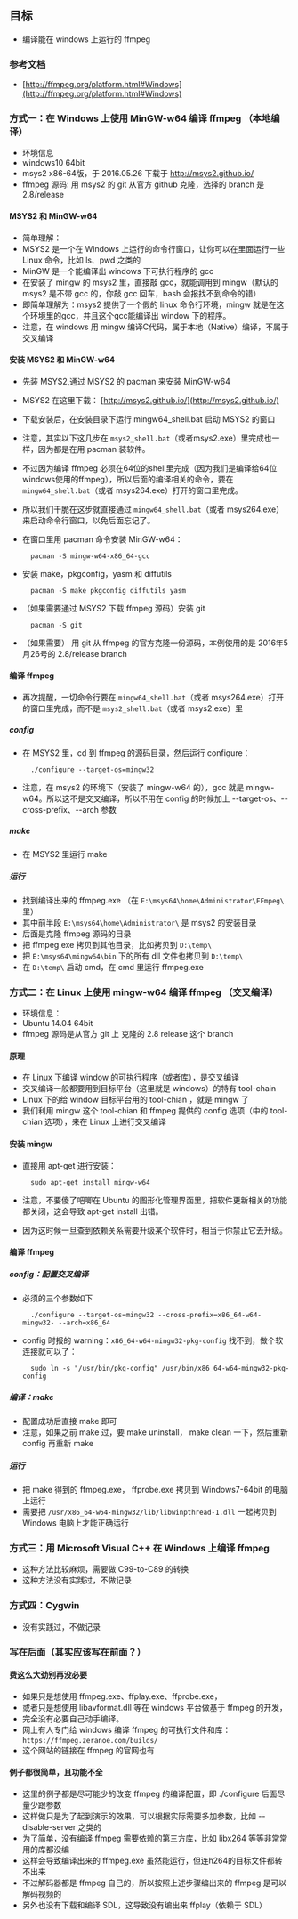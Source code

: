 ## 目标
* 编译能在 windows 上运行的 ffmpeg

### 参考文档

* [http://ffmpeg.org/platform.html#Windows](http://ffmpeg.org/platform.html#Windows)

### 方式一：在 Windows 上使用 MinGW-w64 编译 ffmpeg （本地编译）
* 环境信息
* windows10 64bit
* msys2 x86-64版，于 2016.05.26 下载于 http://msys2.github.io/
* ffmpeg 源码: 用 msys2 的 git 从官方 github 克隆，选择的 branch 是 2.8/release

#### MSYS2 和 MinGW-w64
* 简单理解：
* MSYS2 是一个在 Windows 上运行的命令行窗口，让你可以在里面运行一些 Linux 命令，比如 ls、pwd 之类的
* MinGW 是一个能编译出 windows 下可执行程序的 gcc
* 在安装了 mingw 的 msys2 里，直接敲 gcc，就能调用到 mingw（默认的 msys2 是不带 gcc 的，你敲 gcc 回车，bash 会报找不到命令的错）
* 即简单理解为：msys2 提供了一个假的 linux 命令行环境，mingw 就是在这个环境里的gcc，并且这个gcc能编译出 window 下的程序。
* 注意，在 windows 用 mingw 编译C代码，属于本地（Native）编译，不属于交叉编译

#### 安装 MSYS2 和 MinGW-w64
* 先装 MSYS2,通过 MSYS2 的 pacman 来安装 MinGW-w64
* MSYS2 在这里下载： [http://msys2.github.io/](http://msys2.github.io/)
* 下载安装后，在安装目录下运行 mingw64_shell.bat 启动 MSYS2 的窗口
* 注意，其实以下这几步在 `msys2_shell.bat`（或者msys2.exe）里完成也一样，因为都是在用 pacman 装软件。
* 不过因为编译 ffmpeg 必须在64位的shell里完成（因为我们是编译给64位windows使用的ffmpeg），所以后面的编译相关的命令，要在 `mingw64_shell.bat`（或者 msys264.exe）打开的窗口里完成。
* 所以我们干脆在这步就直接通过 `mingw64_shell.bat`（或者 msys264.exe） 来启动命令行窗口，以免后面忘记了。
* 在窗口里用 pacman 命令安装 MinGW-w64：

		pacman -S mingw-w64-x86_64-gcc

* 安装 make，pkgconfig，yasm 和 diffutils

		pacman -S make pkgconfig diffutils yasm

* （如果需要通过 MSYS2 下载 ffmpeg 源码）安装 git  

		pacman -S git

* （如果需要） 用 git 从 ffmpeg 的官方克隆一份源码，本例使用的是 2016年5月26号的 2.8/release branch

#### 编译 ffmpeg
* 再次提醒，一切命令行要在 `mingw64_shell.bat`（或者 msys264.exe）打开的窗口里完成，而不是 `msys2_shell.bat`（或者 msys2.exe）里

##### config
* 在 MSYS2 里，cd 到 ffmpeg 的源码目录，然后运行 configure：

		./configure --target-os=mingw32

* 注意，在 msys2 的环境下（安装了 mingw-w64 的），gcc 就是 mingw-w64。所以这不是交叉编译，所以不用在 config 的时候加上 --target-os、--cross-prefix、--arch 参数

##### make
* 在 MSYS2 里运行 make

##### 运行
* 找到编译出来的 ffmpeg.exe （在 `E:\msys64\home\Administrator\FFmpeg\` 里）
* 其中前半段 `E:\msys64\home\Administrator\` 是 msys2 的安装目录
* 后面是克隆 ffmpeg 源码的目录
* 把 ffmpeg.exe 拷贝到其他目录，比如拷贝到 `D:\temp\`
* 把 `E:\msys64\mingw64\bin` 下的所有 dll 文件也拷贝到 `D:\temp\`
* 在 `D:\temp\` 启动 cmd，在 cmd 里运行 ffmpeg.exe

### 方式二：在 Linux 上使用 mingw-w64 编译 ffmpeg （交叉编译）
* 环境信息：
* Ubuntu 14.04 64bit
* ffmpeg 源码是从官方 git 上 克隆的 2.8 release 这个 branch

#### 原理
* 在 Linux 下编译 window 的可执行程序（或者库），是交叉编译
* 交叉编译一般都要用到目标平台（这里就是 windows）的特有 tool-chain
* Linux 下的给 window 目标平台用的 tool-chian ，就是 mingw 了
* 我们利用 mingw 这个 tool-chian 和 ffmpeg 提供的 config 选项（中的 tool-chian 选项），来在 Linux 上进行交叉编译

#### 安装 mingw
* 直接用 apt-get 进行安装：

		sudo apt-get install mingw-w64

* 注意，不要傻了吧唧在 Ubuntu 的图形化管理界面里，把软件更新相关的功能都关闭，这会导致 apt-get install 出错。
* 因为这时候一旦查到依赖关系需要升级某个软件时，相当于你禁止它去升级。

#### 编译 ffmpeg

##### config：配置交叉编译
* 必须的三个参数如下

		./configure --target-os=mingw32 --cross-prefix=x86_64-w64-mingw32- --arch=x86_64

* config 时报的 warning：`x86_64-w64-mingw32-pkg-config` 找不到，做个软连接就可以了：

		sudo ln -s "/usr/bin/pkg-config" /usr/bin/x86_64-w64-mingw32-pkg-config

##### 编译：make
* 配置成功后直接 make 即可
* 注意，如果之前 make 过，要 make uninstall， make clean 一下，然后重新 config 再重新 make

##### 运行
* 把 make 得到的 ffmpeg.exe， ffprobe.exe 拷贝到 Windows7-64bit 的电脑上运行
* 需要把 `/usr/x86_64-w64-mingw32/lib/libwinpthread-1.dll` 一起拷贝到 Windows 电脑上才能正确运行

### 方式三：用 Microsoft Visual C++ 在 Windows 上编译 ffmpeg
* 这种方法比较麻烦，需要做  C99-to-C89 的转换
* 这种方法没有实践过，不做记录

### 方式四：Cygwin
* 没有实践过，不做记录

### 写在后面（其实应该写在前面？）

#### 费这么大劲别再没必要

* 如果只是想使用 ffmpeg.exe、ffplay.exe、ffprobe.exe，
* 或者只是想使用 libavformat.dll 等在 windows 平台做基于 ffmpeg 的开发，
* 完全没有必要自己动手编译。
* 网上有人专门给 windows 编译 ffmpeg 的可执行文件和库：`https://ffmpeg.zeranoe.com/builds/`
* 这个网站的链接在 ffmpeg 的官网也有

#### 例子都很简单，且功能不全

* 这里的例子都是尽可能少的改变 ffmpeg 的编译配置，即 ./configure 后面尽量少跟参数
* 这样做只是为了起到演示的效果，可以根据实际需要多加参数，比如 --disable-server 之类的
* 为了简单，没有编译 ffmpeg 需要依赖的第三方库，比如 libx264 等等非常常用的库都没编
* 这样会导致编译出来的 ffmpeg.exe 虽然能运行，但连h264的目标文件都转不出来
* 不过解码器都是 ffmpeg 自己的，所以按照上述步骤编出来的 ffmpeg 是可以解码视频的
* 另外也没有下载和编译 SDL，这导致没有编出来 ffplay（依赖于 SDL）